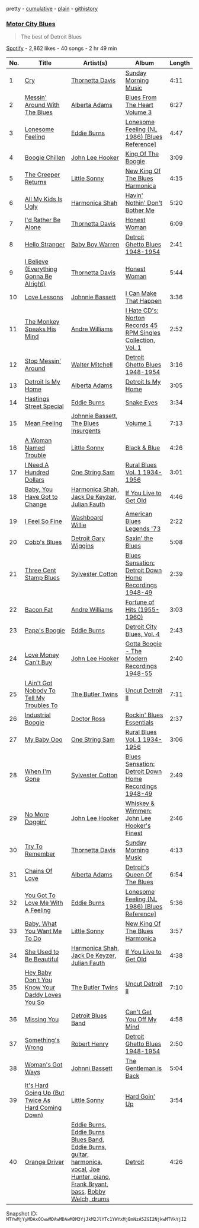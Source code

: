 pretty - [cumulative](/playlists/cumulative/37i9dQZF1DXcgtZZKiQlS2.md) - [plain](/playlists/plain/37i9dQZF1DXcgtZZKiQlS2) - [githistory](https://github.githistory.xyz/mackorone/spotify-playlist-archive/blob/main/playlists/plain/37i9dQZF1DXcgtZZKiQlS2)

### [Motor City Blues](https://open.spotify.com/playlist/37i9dQZF1DXcgtZZKiQlS2)

> The best of Detroit Blues

[Spotify](https://open.spotify.com/user/spotify) - 2,862 likes - 40 songs - 2 hr 49 min

| No. | Title | Artist(s) | Album | Length |
|---|---|---|---|---|
| 1 | [Cry](https://open.spotify.com/track/4iG6VpSawq9Bi4oGtXL11x) | [Thornetta Davis](https://open.spotify.com/artist/02HWgoL7gYSPcVlNjrJWRb) | [Sunday Morning Music](https://open.spotify.com/album/1uQIaq2Tp7RjJIqVblW0W0) | 4:11 |
| 2 | [Messin' Around With The Blues](https://open.spotify.com/track/08gLhLqlD1XrcBg7evt43F) | [Alberta Adams](https://open.spotify.com/artist/0Hy7IqUHfhyTf0asGNf9mw) | [Blues From The Heart Volume 3](https://open.spotify.com/album/061VKoRfmEY8Tmzi8j7MBF) | 6:27 |
| 3 | [Lonesome Feeling](https://open.spotify.com/track/0byftPfdqBARAkZR33O3aK) | [Eddie Burns](https://open.spotify.com/artist/02xaLTHeUgXhM3THo3y7BO) | [Lonesome Feeling \(NL 1986\) \[Blues Reference\]](https://open.spotify.com/album/6gVNy0qKhpg4S4oa2283qU) | 4:47 |
| 4 | [Boogie Chillen](https://open.spotify.com/track/7mNFrf8IfgaWMFCz64CtK4) | [John Lee Hooker](https://open.spotify.com/artist/1yNOfXGQNGjAynk77wv85x) | [King Of The Boogie](https://open.spotify.com/album/397nqvmmvM4MhJwL3Opf9F) | 3:09 |
| 5 | [The Creeper Returns](https://open.spotify.com/track/4xyzQTA9AaXAM7uPn61Fit) | [Little Sonny](https://open.spotify.com/artist/3yCjxalqkRVkydpb2GN1GX) | [New King Of The Blues Harmonica](https://open.spotify.com/album/39qo2SRPkczFmN3UMHomlI) | 4:15 |
| 6 | [All My Kids Is Ugly](https://open.spotify.com/track/3gpJDvL4a0gGKSN37u33MB) | [Harmonica Shah](https://open.spotify.com/artist/7GtbrsY4LuBDQQO518vwtR) | [Havin' Nothin' Don't Bother Me](https://open.spotify.com/album/10aST35mvcMVuRKZxwtS6U) | 5:20 |
| 7 | [I'd Rather Be Alone](https://open.spotify.com/track/0fBqfLS5c14e39BVrs7kIR) | [Thornetta Davis](https://open.spotify.com/artist/02HWgoL7gYSPcVlNjrJWRb) | [Honest Woman](https://open.spotify.com/album/4s0TMynFd7n5A6yd6QH789) | 6:09 |
| 8 | [Hello Stranger](https://open.spotify.com/track/6EwAdnnbbm6gZqLEwiaHkI) | [Baby Boy Warren](https://open.spotify.com/artist/466ldsN2TDPubmDS42ApOv) | [Detroit Ghetto Blues 1948\-1954](https://open.spotify.com/album/59bT09aoxNKanCjNpVSIP2) | 2:41 |
| 9 | [I Believe \(Everything Gonna Be Alright\)](https://open.spotify.com/track/1rRXU8XXqTyaTpdp6hJu8z) | [Thornetta Davis](https://open.spotify.com/artist/02HWgoL7gYSPcVlNjrJWRb) | [Honest Woman](https://open.spotify.com/album/4s0TMynFd7n5A6yd6QH789) | 5:44 |
| 10 | [Love Lessons](https://open.spotify.com/track/0Rbr1ioyoFajCsxaOHVgk4) | [Johnnie Bassett](https://open.spotify.com/artist/2ZlNZiymCW3X6GE1PzXbND) | [I Can Make That Happen](https://open.spotify.com/album/3cT1ofNKCnlBI4Qv6sTY4m) | 3:36 |
| 11 | [The Monkey Speaks His Mind](https://open.spotify.com/track/4A0M7Bm0djFjM5f92if4fW) | [Andre Williams](https://open.spotify.com/artist/4mmEKUZZBwnzg4m6hizPyN) | [I Hate CD's: Norton Records 45 RPM Singles Collection, Vol\. 1](https://open.spotify.com/album/4woOPYWSr6QibGfXh084Ot) | 2:52 |
| 12 | [Stop Messin' Around](https://open.spotify.com/track/5ET9hXviEs1i1FXsUMaDwj) | [Walter Mitchell](https://open.spotify.com/artist/507sW15WsWw2otXS5Yk47k) | [Detroit Ghetto Blues 1948\-1954](https://open.spotify.com/album/59bT09aoxNKanCjNpVSIP2) | 3:16 |
| 13 | [Detroit Is My Home](https://open.spotify.com/track/34NPOkxVtCP8tsqkdOsFbO) | [Alberta Adams](https://open.spotify.com/artist/0Hy7IqUHfhyTf0asGNf9mw) | [Detroit Is My Home](https://open.spotify.com/album/712DNUvzw8lnful0KQ8cfk) | 3:05 |
| 14 | [Hastings Street Special](https://open.spotify.com/track/6KUsw1l9FqhBRwlVvaF9vo) | [Eddie Burns](https://open.spotify.com/artist/02xaLTHeUgXhM3THo3y7BO) | [Snake Eyes](https://open.spotify.com/album/5uTej6gTGqxV0XWNSi9Vqd) | 3:34 |
| 15 | [Mean Feeling](https://open.spotify.com/track/75ON2I0Rcm1QlSztl4uFNP) | [Johnnie Bassett](https://open.spotify.com/artist/2ZlNZiymCW3X6GE1PzXbND), [The Blues Insurgents](https://open.spotify.com/artist/6702B3jkdIWhyjT9AGKs3N) | [Volume 1](https://open.spotify.com/album/3cqUvq5v36OEWFqdqmmIxi) | 7:13 |
| 16 | [A Woman Named Trouble](https://open.spotify.com/track/4bK9Z3NpTdTlurLnm5JNyz) | [Little Sonny](https://open.spotify.com/artist/3yCjxalqkRVkydpb2GN1GX) | [Black & Blue](https://open.spotify.com/album/4DmRMQamhr0qANq1ogJyRo) | 4:26 |
| 17 | [I Need A Hundred Dollars](https://open.spotify.com/track/1esDf8HdU03qBhNijFD7R5) | [One String Sam](https://open.spotify.com/artist/1DuUpYJDpdP2kSToyejstV) | [Rural Blues Vol\. 1 1934\-1956](https://open.spotify.com/album/6NYnUkUwSl4Hi5XIq6ZrVR) | 3:01 |
| 18 | [Baby, You Have Got to Change](https://open.spotify.com/track/3jG0FUqJWLfJHHaaXucc6f) | [Harmonica Shah](https://open.spotify.com/artist/7GtbrsY4LuBDQQO518vwtR), [Jack De Keyzer](https://open.spotify.com/artist/5hZj7eohDYSHmg8m25UQYT), [Julian Fauth](https://open.spotify.com/artist/1q89DTds6UuLXJ9SINH3wr) | [If You Live to Get Old](https://open.spotify.com/album/1sFjCrnV6Af6jtgJ896ZKb) | 4:46 |
| 19 | [I Feel So Fine](https://open.spotify.com/track/0l3kg3lqdQP8tHroQz6oIW) | [Washboard Willie](https://open.spotify.com/artist/1miTDjcdGnj3OWFxvajNNa) | [American Blues Legends '73](https://open.spotify.com/album/6Lwxof9pIWT2ZLEI4UlzIR) | 2:22 |
| 20 | [Cobb's Blues](https://open.spotify.com/track/0Ld7H6BM85TM6uZgarKZLG) | [Detroit Gary Wiggins](https://open.spotify.com/artist/4yeSZwbRtllHD7AtTmH6bg) | [Saxin' the Blues](https://open.spotify.com/album/0OBCCZoN77d7dMKbTF3Do2) | 5:08 |
| 21 | [Three Cent Stamp Blues](https://open.spotify.com/track/7BKS5HgeXhT4NvNJ4VTIU2) | [Sylvester Cotton](https://open.spotify.com/artist/3SXLoYFqaRWdNnIPdY6g8v) | [Blues Sensation: Detroit Down Home Recordings 1948\-49](https://open.spotify.com/album/5uClUPQy00WNgSzh2MZbDQ) | 2:39 |
| 22 | [Bacon Fat](https://open.spotify.com/track/1mjWWueEwPbTd0NOorW0Wf) | [Andre Williams](https://open.spotify.com/artist/4mmEKUZZBwnzg4m6hizPyN) | [Fortune of Hits \(1955\-1960\)](https://open.spotify.com/album/4450CcX2Nl7CIcvYJfaJdG) | 3:03 |
| 23 | [Papa's Boogie](https://open.spotify.com/track/7yg1FhiiqMWcumtyYRaPxA) | [Eddie Burns](https://open.spotify.com/artist/02xaLTHeUgXhM3THo3y7BO) | [Detroit City Blues, Vol\. 4](https://open.spotify.com/album/1cTsmvrW63RwPSzTxUyTGO) | 2:43 |
| 24 | [Love Money Can't Buy](https://open.spotify.com/track/0ePxqRzmI90yaxH9af9sA2) | [John Lee Hooker](https://open.spotify.com/artist/1yNOfXGQNGjAynk77wv85x) | [Gotta Boogie \- The Modern Recordings 1948\-55](https://open.spotify.com/album/0cVyOf0zKFIDMW5NziJ8Gf) | 2:40 |
| 25 | [I Ain't Got Nobody To Tell My Troubles To](https://open.spotify.com/track/6wYUw9yuOZcbHx9oYuxxCO) | [The Butler Twins](https://open.spotify.com/artist/0MvgiHoMSPkfCcrXX6sKOp) | [Uncut Detroit II](https://open.spotify.com/album/1Y84fA1MxD5kRkd55S17Ni) | 7:11 |
| 26 | [Industrial Boogie](https://open.spotify.com/track/58O4WeWqboLX7tZM7yRya9) | [Doctor Ross](https://open.spotify.com/artist/59gZhkxiZ8x4umU9ua2ZBn) | [Rockin' Blues Essentials](https://open.spotify.com/album/5TIc8idRzn4AQ2ivvIHYB0) | 2:37 |
| 27 | [My Baby Ooo](https://open.spotify.com/track/4SAbUosqGHdqqHCsFTVLt8) | [One String Sam](https://open.spotify.com/artist/1DuUpYJDpdP2kSToyejstV) | [Rural Blues Vol\. 1 1934\-1956](https://open.spotify.com/album/6NYnUkUwSl4Hi5XIq6ZrVR) | 3:06 |
| 28 | [When I'm Gone](https://open.spotify.com/track/6UoUIQDcpuzxuXWERwksvF) | [Sylvester Cotton](https://open.spotify.com/artist/3SXLoYFqaRWdNnIPdY6g8v) | [Blues Sensation: Detroit Down Home Recordings 1948\-49](https://open.spotify.com/album/5uClUPQy00WNgSzh2MZbDQ) | 2:49 |
| 29 | [No More Doggin'](https://open.spotify.com/track/0BIKkRJagpbtQ5DRXVYP98) | [John Lee Hooker](https://open.spotify.com/artist/1yNOfXGQNGjAynk77wv85x) | [Whiskey & Wimmen: John Lee Hooker's Finest](https://open.spotify.com/album/2IREyf1bkFTWuZMCayQ5V7) | 2:46 |
| 30 | [Try To Remember](https://open.spotify.com/track/56FIznrP3ojGOviBQJhkU2) | [Thornetta Davis](https://open.spotify.com/artist/02HWgoL7gYSPcVlNjrJWRb) | [Sunday Morning Music](https://open.spotify.com/album/1uQIaq2Tp7RjJIqVblW0W0) | 4:13 |
| 31 | [Chains Of Love](https://open.spotify.com/track/02dGchMLatXsSM6B8IUaXc) | [Alberta Adams](https://open.spotify.com/artist/0Hy7IqUHfhyTf0asGNf9mw) | [Detroit's Queen Of The Blues](https://open.spotify.com/album/3F2QOyq76zLPL9zriSWVMz) | 6:54 |
| 32 | [You Got To Love Me With A Feeling](https://open.spotify.com/track/4SQq0bWlVOMYt93FSW3zdu) | [Eddie Burns](https://open.spotify.com/artist/02xaLTHeUgXhM3THo3y7BO) | [Lonesome Feeling \(NL 1986\) \[Blues Reference\]](https://open.spotify.com/album/6gVNy0qKhpg4S4oa2283qU) | 5:36 |
| 33 | [Baby, What You Want Me To Do](https://open.spotify.com/track/1ObLykLqe292dWc8ftxMnb) | [Little Sonny](https://open.spotify.com/artist/3yCjxalqkRVkydpb2GN1GX) | [New King Of The Blues Harmonica](https://open.spotify.com/album/39qo2SRPkczFmN3UMHomlI) | 3:57 |
| 34 | [She Used to Be Beautiful](https://open.spotify.com/track/5lwU9PbMb4BF8ufFvhlKZZ) | [Harmonica Shah](https://open.spotify.com/artist/7GtbrsY4LuBDQQO518vwtR), [Jack De Keyzer](https://open.spotify.com/artist/5hZj7eohDYSHmg8m25UQYT), [Julian Fauth](https://open.spotify.com/artist/1q89DTds6UuLXJ9SINH3wr) | [If You Live to Get Old](https://open.spotify.com/album/1sFjCrnV6Af6jtgJ896ZKb) | 4:38 |
| 35 | [Hey Baby Don't You Know Your Daddy Loves You So](https://open.spotify.com/track/1UE1QA2kjM66ADKzzSixny) | [The Butler Twins](https://open.spotify.com/artist/0MvgiHoMSPkfCcrXX6sKOp) | [Uncut Detroit II](https://open.spotify.com/album/1Y84fA1MxD5kRkd55S17Ni) | 7:10 |
| 36 | [Missing You](https://open.spotify.com/track/1rPLUAUsHr60GU6vXT52je) | [Detroit Blues Band](https://open.spotify.com/artist/2An3asnUA53RzxhnauVTOl) | [Can't Get You Off My Mind](https://open.spotify.com/album/2vFoISsNHDivnSwXtb566U) | 4:58 |
| 37 | [Something's Wrong](https://open.spotify.com/track/46zXxs0KWfZYEpKPtQeKZ8) | [Robert Henry](https://open.spotify.com/artist/5LSBkrLDZkkNF4wlXWLSOQ) | [Detroit Ghetto Blues 1948\-1954](https://open.spotify.com/album/59bT09aoxNKanCjNpVSIP2) | 2:50 |
| 38 | [Woman's Got Ways](https://open.spotify.com/track/4BhUlTik3YtCTRi9c4FiOC) | [Johnni Bassett](https://open.spotify.com/artist/0AlCRQs9e51hOOut6N70lb) | [The Gentleman is Back](https://open.spotify.com/album/1iwX6EAGD56zNknQMEbZmz) | 5:04 |
| 39 | [It's Hard Going Up \(But Twice As Hard Coming Down\)](https://open.spotify.com/track/6DnKM8x0Ai0AyV7M2MOtwN) | [Little Sonny](https://open.spotify.com/artist/3yCjxalqkRVkydpb2GN1GX) | [Hard Goin' Up](https://open.spotify.com/album/6aLaVUMRalvPJ6bk1jj9Jo) | 3:54 |
| 40 | [Orange Driver](https://open.spotify.com/track/0tFcLqJMik9ZhWne94mSYg) | [Eddie Burns](https://open.spotify.com/artist/02xaLTHeUgXhM3THo3y7BO), [Eddie Burns Blues Band](https://open.spotify.com/artist/0BZejzzjFxsvyPDyj3ItWF), [Eddie Burns, guitar, harmonica, vocal](https://open.spotify.com/artist/3pqSveCVLoTn3E03BYRW8i), [Joe Hunter, piano](https://open.spotify.com/artist/3ujZt3R1bUyY23qlV8UO2a), [Frank Bryant, bass](https://open.spotify.com/artist/5rEhGoeGEepz5Rn3NXzUB3), [Bobby Welch, drums](https://open.spotify.com/artist/5ipBht0WuuX2JRZRlNrTLp) | [Detroit](https://open.spotify.com/album/3Hh5V9WtEeHXIXeAoo2deI) | 4:26 |

Snapshot ID: `MTYwMjYyMDAxOCwwMDAwMDAwMDM3YjJkM2JlYTc1YWYxMjBmNzA5ZGI2NjkwMTVkYjI2`
